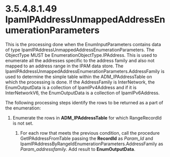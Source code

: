 <html dir="LTR" xmlns:mshelp="http://msdn.microsoft.com/mshelp" xmlns:ddue="http://ddue.schemas.microsoft.com/authoring/2003/5" xmlns:xlink="http://www.w3.org/1999/xlink" xmlns:tool="http://www.microsoft.com/tooltip">
 <body>
 <div id="header">
 <h1 class="heading">3.5.4.8.1.49 IpamIPAddressUnmappedAddressEnumerationParameters</h1>
 </div>
 <div id="mainSection">
 <div id="mainBody">
 <div id="allHistory" class="saveHistory"></div>
 <div id="sectionSection0" class="section" name="collapseableSection">
 

<p>This is the processing done when the EnumInputParameters
contains data of type IpamIPAddressUnmappedAddressEnumerationParameters. The
ObjectType MUST be EnumerationObjectType.IPAddress. This is used to enumerate
all the addresses specific to the address family and also not mapped to an
address range in the IPAM data store. The
IpamIPAddressUnmappedAddressEnumerationParameters.AddressFamily is used to
determine the simple table within the ADM_IPAddressTable on which the
processing is done. If the AddressFamily is InterNetwork, the EnumOutputData is
a collection of IpamIPv4Address and if it is InterNetworkV6, the EnumOutputData
is a collection of IpamIPv6Address.</p>

<p>The following processing steps identify the rows to be
returned as a part of the enumeration:</p>

<ol><li><p><span> </span>Enumerate the
rows in <b>ADM_IPAddressTable</b> for which RangeRecordId is not set.</p>

<ol><li><p><span> 
</span>For each row that meets the previous condition, call the procedure
GetIPAddressFromTable passing the <b>RecordId</b> as <i>Param_Id</i> and
IpamIPAddressByRangeIdEnumerationParameters.AddressFamily as <i>Param_addressfamily</i>.
Add result to <b>EnumOutputData</b>.</p>

</li></ol></li></ol>
 </div>
 </div>
 </div>
 </body>
</html>